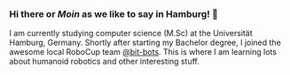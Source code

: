 ### Hi there or *Moin* as we like to say in Hamburg! 👋

I am currently studying computer science (M.Sc) at the Universität Hamburg, Germany.
Shortly after starting my Bachelor degree, I joined the awesome local RoboCup team [@bit-bots](https://github.com/bit-bots).
This is where I am learning lots about humanoid robotics and other interesting stuff.

<!--
**jaagut/jaagut** is a ✨ _special_ ✨ repository because its `README.md` (this file) appears on your GitHub profile.

Here are some ideas to get you started:

- 🔭 I’m currently working on ...
- 🌱 I’m currently learning ...
- 👯 I’m looking to collaborate on ...
- 🤔 I’m looking for help with ...
- 💬 Ask me about ...
- 📫 How to reach me: ...
- 😄 Pronouns: ...
- ⚡ Fun fact: ...
-->

